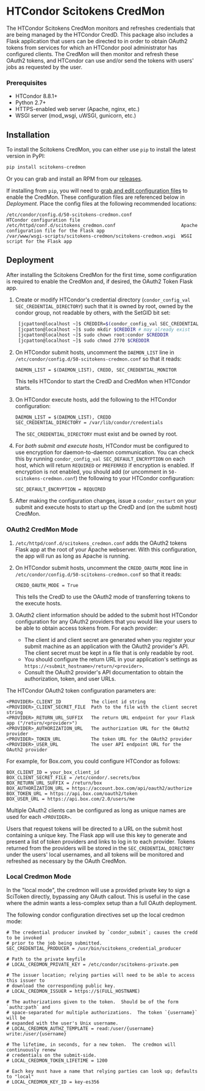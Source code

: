 # HTCondor Scitokens CredMon

The HTCondor Scitokens CredMon monitors and refreshes credentials
that are being managed by the HTCondor CredD. This package also
includes a Flask application that users can be directed to in order to
obtain OAuth2 tokens from services for which an HTCondor pool
administrator has configured clients. The CredMon will then monitor
and refresh these OAuth2 tokens, and HTCondor can use and/or send the
tokens with users' jobs as requested by the user.

### Prerequisites

* HTCondor 8.8.1+
* Python 2.7+
* HTTPS-enabled web server (Apache, nginx, etc.)
* WSGI server (mod_wsgi, uWSGI, gunicorn, etc.)

## Installation

To install the Scitokens CredMon, you can either use `pip` to install
the latest version in PyPI:
```sh
pip install scitokens-credmon
```
Or you can grab and install an RPM from our
[releases](../../releases).

If installing from `pip`, you will need to [grab and edit
configuration files](configs/) to enable the CredMon. These
configuration files are referenced below in *Deployment*. Place the
config files at the following recommended locations:
```
/etc/condor/config.d/50-scitokens-credmon.conf                  HTCondor configuration file
/etc/httpd/conf.d/scitokens_credmon.conf                        Apache configuration file for the Flask app
/var/www/wsgi-scripts/scitokens-credmon/scitokens-credmon.wsgi  WSGI script for the Flask app
```

## Deployment

After installing the Scitokens CredMon for the first time, some
configuration is required to enable the CredMon and, if desired, the
OAuth2 Token Flask app.

1. Create or modify HTCondor's credential directory
(`condor_config_val SEC_CREDENTIAL_DIRECTORY`) such that it is owned
by root, owned by the condor group, not readable by others, with the
SetGID bit set:
    ```sh
     [jcpatton@localhost ~]$ CREDDIR=$(condor_config_val SEC_CREDENTIAL_DIRECTORY)
     [jcpatton@localhost ~]$ sudo mkdir $CREDDIR # may already exist
     [jcpatton@localhost ~]$ sudo chown root:condor $CREDDIR
     [jcpatton@localhost ~]$ sudo chmod 2770 $CREDDIR
    ```

2. On HTCondor submit hosts, uncomment the `DAEMON_LIST` line in
`/etc/condor/config.d/50-scitokens-credmon.conf` so that it reads:
    ```
    DAEMON_LIST = $(DAEMON_LIST), CREDD, SEC_CREDENTIAL_MONITOR
    ```
    This tells HTCondor to start the CredD and CredMon when HTCondor
    starts.

3. On HTCondor execute hosts, add the following to the HTCondor
configuration:
    ```
    DAEMON_LIST = $(DAEMON_LIST), CREDD
    SEC_CREDENTIAL_DIRECTORY = /var/lib/condor/credentials
    ```
    The `SEC_CREDENTIAL_DIRECTORY` must exist and be owned by root.

4. For *both submit and execute hosts*, HTCondor must be configured to
use encryption for daemon-to-daemon communication. You can check this
by running `condor_config_val SEC_DEFAULT_ENCRYPTION` on each host,
which will return `REQUIRED` or `PREFERRED` if encryption is enabled.
If encryption is not enabled, you should add (or uncomment in
`50-scitokens-credmon.conf`) the following to your HTCondor
configuration:
    ```
    SEC_DEFAULT_ENCRYPTION = REQUIRED
    ```
5. After making the configuration changes, issue a `condor_restart`
on your submit and execute hosts to start up the CredD and (on the
submit host) CredMon.

### OAuth2 CredMon Mode
1. `/etc/httpd/conf.d/scitokens_credmon.conf` adds the OAuth2 tokens
Flask app at the root of your Apache webserver. With this
configuration, the app will run as long as Apache is running.

2. On HTCondor submit hosts, uncomment the `CREDD_OAUTH_MODE` line in
`/etc/condor/config.d/50-scitokens-credmon.conf` so that it reads:
    ```
    CREDD_OAUTH_MODE = True
    ```
    This tells the CredD to use the OAuth2 mode of transferring tokens
    to the execute hosts.

3. OAuth2 client information should be added to the submit host HTCondor
configuration for any OAuth2 providers that you would like your users
to be able to obtain access tokens from. For each provider:
    * The client id and client secret are generated when you
    register your submit machine as an application with the
    OAuth2 provider's API. The client secret must be kept in a file
    that is only readable by root.
    * You should configure the return URL in your application's settings
    as `https://<submit_hostname>/return/<provider>`.
    * Consult the OAuth2 provider's API documentation to obtain the
    authorization, token, and user URLs.

The HTCondor OAuth2 token configuration parameters are:
```
<PROVIDER>_CLIENT_ID           The client id string
<PROVIDER>_CLIENT_SECRET_FILE  Path to the file with the client secret string
<PROVIDER>_RETURN_URL_SUFFIX   The return URL endpoint for your Flask app ("/return/<provider>")
<PROVIDER>_AUTHORIZATION_URL   The authorization URL for the OAuth2 provider
<PROVIDER>_TOKEN_URL           The token URL for the OAuth2 provider
<PROVIDER>_USER_URL            The user API endpoint URL for the OAuth2 provider
```
For example, for Box.com, you could configure HTCondor as follows:
```
BOX_CLIENT_ID = your_box_client_id
BOX_CLIENT_SECRET_FILE = /etc/condor/.secrets/box
BOX_RETURN_URL_SUFFIX = /return/box
BOX_AUTHORIZATION_URL = https://account.box.com/api/oauth2/authorize
BOX_TOKEN_URL = https://api.box.com/oauth2/token
BOX_USER_URL = https://api.box.com/2.0/users/me
```
Multiple OAuth2 clients can be configured as long as unique names are
used for each `<PROVIDER>`.

Users that request tokens will be directed to a URL on the submit host
containing a unique key. The Flask app will use this key to generate
and present a list of token providers and links to log in to each
provider. Tokens returned from the providers will be stored in the
`SEC_CREDENTIAL_DIRECTORY` under the users' local usernames, and all
tokens will be monitored and refreshed as necessary by the OAuth
CredMon.

### Local Credmon Mode
In the "local mode", the credmon will use a provided private key to sign a SciToken
directly, bypassing any OAuth callout.  This is useful in the case where the admin
wants a less-complex setup than a full OAuth deployment.

The following condor configuration directives set up the local credmon mode:
```
# The credential producer invoked by `condor_submit`; causes the credd to be invoked
# prior to the job being submitted.
SEC_CREDENTIAL_PRODUCER = /usr/bin/scitokens_credential_producer

# Path to the private keyfile
# LOCAL_CREDMON_PRIVATE_KEY = /etc/condor/scitokens-private.pem

# The issuer location; relying parties will need to be able to access this issuer to
# download the corresponding public key.
# LOCAL_CREDMON_ISSUER = https://$(FULL_HOSTNAME)

# The authorizations given to the token.  Should be of the form `authz:path` and
# space-separated for multiple authorizations.  The token `{username}` will be
# expanded with the user's Unix username.
# LOCAL_CREDMON_AUTHZ_TEMPLATE = read:/user/{username} write:/user/{username}

# The lifetime, in seconds, for a new token.  The credmon will continuously renew
# credentials on the submit-side.
# LOCAL_CREDMON_TOKEN_LIFETIME = 1200

# Each key must have a name that relying parties can look up; defaults to "local"
# LOCAL_CREDMON_KEY_ID = key-es356
```
